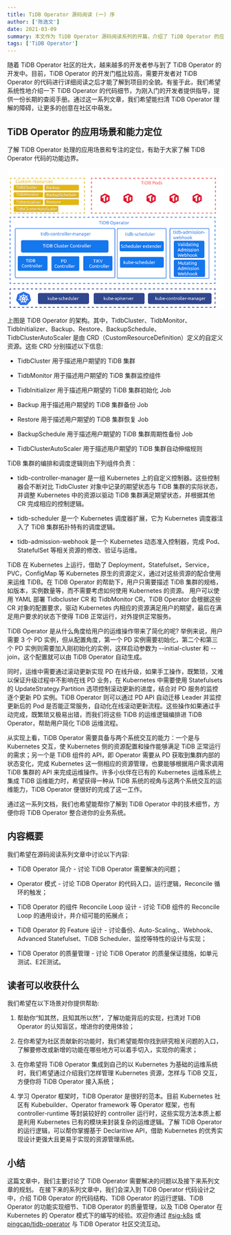 ```yaml
---
title: TiDB Operator 源码阅读 (一) 序
author: ['陈逸文']
date: 2021-03-09
summary: 本文作为 TiDB Operator 源码阅读系列的开篇，介绍了 TiDB Operator 的应用场景和能力定位，并谈到了之后源码阅读系列文章的规划，我们希望能通过这一系列文章扫清 TiDB Operator 理解的障碍，让更多的创意在社区中萌发。
tags: ['TiDB Operator']
---
```


随着 TiDB Operator 社区的壮大，越来越多的开发者参与到了 TiDB Operator 的开发中。目前，TiDB Operator 的开发门槛比较高，需要开发者对 TiDB Operator 的代码进行详细阅读之后才能了解到项目的全貌。有鉴于此，我们希望系统性地介绍一下 TiDB Operator 的代码细节，为刚入门的开发者提供指导，提供一份长期的查阅手册。通过这一系列文章，我们希望能扫清 TiDB Operator 理解的障碍，让更多的创意在社区中萌发。

## TiDB Operator 的应用场景和能力定位

了解 TiDB Operator 处理的应用场景和专注的定位，有助于大家了解 TiDB Operator 代码的功能边界。

![tidb-operator-overview](media/tidb-operator-source-code-1/tidb-operator-overview.png)

上图是 TiDB Operator 的架构。其中，TidbCluster、TidbMonitor、TidbInitializer、Backup、Restore、BackupSchedule、TidbClusterAutoScaler 是由 CRD（CustomResourceDefinition）定义的自定义资源。这些 CRD 分别描述以下信息:

- TidbCluster 用于描述用户期望的 TiDB 集群

- TidbMonitor 用于描述用户期望的 TiDB 集群监控组件

- TidbInitializer 用于描述用户期望的 TiDB 集群初始化 Job

- Backup 用于描述用户期望的 TiDB 集群备份 Job

- Restore 用于描述用户期望的 TiDB 集群恢复 Job

- BackupSchedule 用于描述用户期望的 TiDB 集群周期性备份 Job

- TidbClusterAutoScaler 用于描述用户期望的 TiDB 集群自动伸缩规则

TiDB 集群的编排和调度逻辑则由下列组件负责：

- tidb-controller-manager 是一组 Kubernetes 上的自定义控制器。这些控制器会不断对比 TidbCluster 对象中记录的期望状态与 TiDB 集群的实际状态，并调整 Kubernetes 中的资源以驱动 TiDB 集群满足期望状态，并根据其他 CR 完成相应的控制逻辑。

- tidb-scheduler 是一个 Kubernetes 调度器扩展，它为 Kubernetes 调度器注入了 TiDB 集群拓扑特有的调度逻辑。

- tidb-admission-webhook 是一个 Kubernetes 动态准入控制器，完成 Pod、StatefulSet 等相关资源的修改、验证与运维。

TiDB 在 Kubernetes 上运行，借助了 Deployment，Statefulset，Service，PVC，ConfigMap 等 Kubernetes 原生的资源定义，通过对这些资源的配合使用来运维 TiDB。在 TiDB Operator 的帮助下，用户只需要描述 TiDB 集群的规格，如版本，实例数量等，而不需要考虑如何使用 Kubernetes 的资源。 用户可以使用 YAML 部署 Tidbcluster CR 和 TidbMonitor CR，TiDB Operator 会根据这些 CR 对象的配置要求，驱动 Kubernetes 内相应的资源满足用户的期望，最后在满足用户要求的状态下使得 TiDB 正常运行，对外提供正常服务。

TiDB Operator 是从什么角度给用户的运维操作带来了简化的呢? 举例来说，用户需要 3 个 PD 实例，但从配置角度，第一个 PD 实例需要初始化，第二个和第三个 PD 实例则需要加入刚初始化的实例，这样启动参数为 --initial-cluster 和 --join，这个配置就可以由 TiDB Operator 自动生成。

同时，运维中需要通过滚动更新实现 PD 在线升级，如果手工操作，既繁琐，又难以保证升级过程中不影响在线 PD 业务，在 Kubernetes 中需要使用 Statefulsets 的 UpdateStrategy.Partition 选项控制滚动更新的进度，结合对 PD 服务的监控逐个更新 PD 实例。TiDB Operator 则可以通过 PD API 自动迁移 Leader 并监控更新后的 Pod 是否能正常服务，自动化在线滚动更新流程。这些操作如果通过手动完成，既繁琐又极易出错，而我们将这些 TiDB 的运维逻辑编排进 TiDB Operator，帮助用户简化 TiDB 运维流程。

从实现上看，TiDB Operator 需要具备与两个系统交互的能力：一个是与 Kubernetes 交互，使 Kubernetes 侧的资源配置和操作能够满足 TiDB 正常运行的需求；另一个是 TiDB 组件的 API，即 Operator 需要从 PD 获取到集群内部的状态变化，完成 Kubernetes 这一侧相应的资源管理，也要能够根据用户需求调用 TiDB 集群的 API 来完成运维操作。许多小伙伴在已有的 Kubernetes 运维系统上集成 TiDB 运维能力时，希望获得一种从 TiDB 系统的视角与这两个系统交互的运维能力，TiDB Operator 便很好的完成了这一工作。

通过这一系列文档，我们也希望能帮你了解到 TiDB Operator 中的技术细节，方便你将 TiDB Operator 整合进你的业务系统。

## 内容概要

我们希望在源码阅读系列文章中讨论以下内容:

- TiDB Operator 简介 - 讨论 TiDB Operator 需要解决的问题；

- Operator 模式 - 讨论 TiDB Operator 的代码入口，运行逻辑，Reconcile 循环的触发；

- TiDB Operator 的组件 Reconcile Loop 设计 - 讨论 TiDB 组件的 Reconcile 
Loop 的通用设计，并介绍可能的拓展点；

- TiDB Operator 的 Feature 设计 - 讨论备份、Auto-Scaling,、Webhook、Advanced Statefulset、TiDB Scheduler、监控等特性的设计与实现；

- TiDB Operator 的质量管理 - 讨论 TiDB Operator 的质量保证措施，如单元测试、E2E测试。

## 读者可以收获什么

我们希望在以下场景对你提供帮助:

1. 帮助你“知其然，且知其所以然”，了解功能背后的实现，扫清对 TiDB Operator 的认知盲区，增进你的使用体验；

2. 在你希望为社区贡献新的功能时，我们希望能帮你找到研究相关问题的入口，了解要修改或新增的功能在哪些地方可以着手切入，实现你的需求；

3. 在你希望将 TiDB Operator 集成到自己的以 Kubernetes 为基础的运维系统时，我们希望通过介绍我们怎样管理 Kubernetes 资源，怎样与 TiDB 交互，方便你将 TiDB Operator 接入系统；

4. 学习 Operator 框架时，TiDB Operator 是很好的范本。目前 Kubernetes 社区有 Kubebuilder、Operator framework 等 Operator 框架，也有 controller-runtime 等封装较好的 controller 运行时，这些实现方法本质上都是利用 Kubernetes 已有的模块来封装复杂的运维逻辑。了解 TiDB Operator 的运行逻辑，可以帮你掌握基于 Declaritive API，借助 Kubernetes 的优秀实现设计更强大且更易于实现的资源管理系统。

## 小结

这篇文章中，我们主要讨论了 TiDB Operator 需要解决的问题以及接下来系列文章的规划。 在接下来的系列文章中，我们会深入到 TiDB Operator 代码设计之中，介绍 TiDB Operator 的代码结构、TiDB Operator 的运行逻辑、TiDB Operator 的功能实现细节、TiDB Operator 的质量管理，以及 TiDB Operator 在 Kubernetes 的 Operator 模式下的编写的经验。欢迎你通过 [#sig-k8s](https://slack.tidb.io/invite?team=tidb-community&channel=sig-k8s&ref=pingcap-tidb-operator) 或 [pingcap/tidb-operator](https://github.com/pingcap/tidb-operator) 与 TiDB Operator 社区交流互动。

